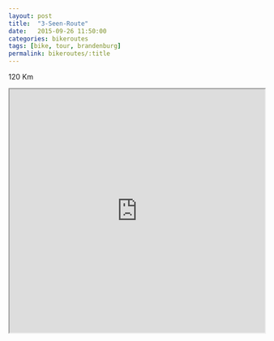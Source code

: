 ```yaml
---
layout: post
title:  "3-Seen-Route"
date:   2015-09-26 11:50:00
categories: bikeroutes
tags: [bike, tour, brandenburg]
permalink: bikeroutes/:title
---
```

120 Km

<iframe src="https://www.google.com/maps/d/u/0/embed?mid=zWrAl3iOd1-4.kDHhsGWCBn4g" width="100%" height="480"></iframe>